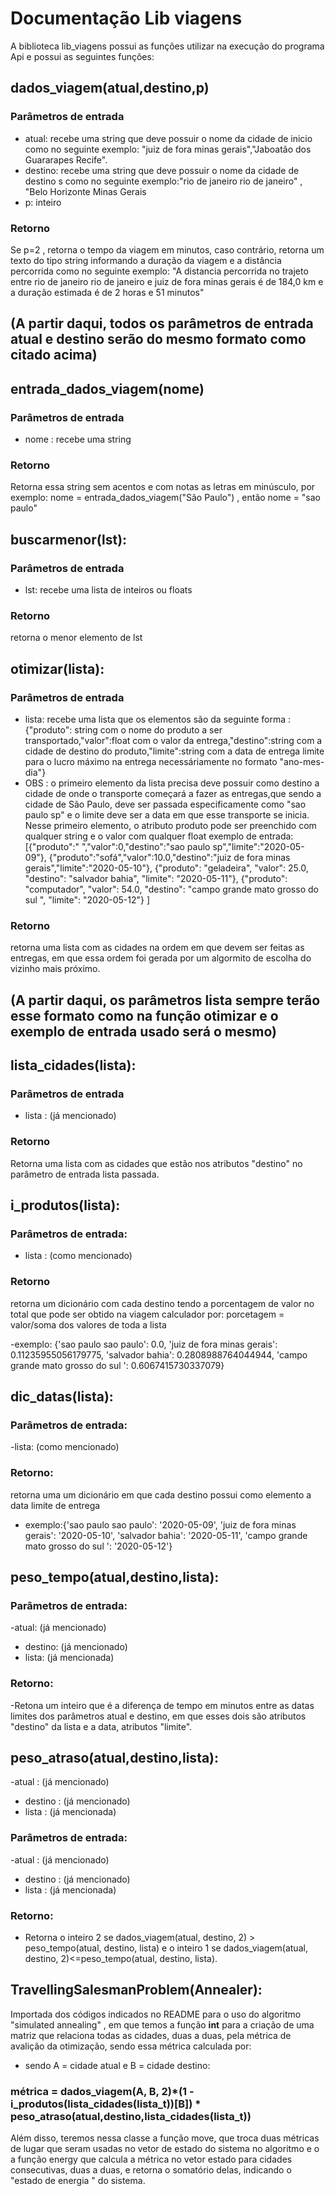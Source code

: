 # Documentação Lib viagens
A biblioteca lib_viagens possui as funções utilizar na execução do programa Api e possui as seguintes funções:

## dados_viagem(atual,destino,p)
### Parâmetros de entrada
- atual: recebe uma string que deve possuir o nome da cidade de inicio como no seguinte exemplo: "juiz de fora minas gerais","Jaboatão dos Guararapes Recife".
- destino: recebe uma string que deve possuir o nome da cidade de destino s como no seguinte exemplo:"rio de janeiro rio de janeiro" , "Belo Horizonte Minas Gerais
- p: inteiro
### Retorno
Se p=2 , retorna o tempo da viagem em minutos, caso contrário, retorna um texto do tipo string informando a duração da viagem e a distância percorrida como no seguinte exemplo:
"A distancia percorrida no trajeto entre rio de janeiro rio de janeiro e juiz de fora minas gerais é de 184,0 km e a duração estimada é de 2 horas e 51 minutos"

## (A partir daqui, todos os parâmetros de entrada atual e destino serão do mesmo formato como citado acima)

## entrada_dados_viagem(nome)
### Parâmetros de entrada
- nome : recebe uma string
### Retorno
Retorna essa string sem acentos e com notas as letras em minúsculo, por exemplo: nome = entrada_dados_viagem("São Paulo") , então nome = "sao paulo"
## buscarmenor(lst):
### Parâmetros de entrada
- lst: recebe uma lista de inteiros ou floats
### Retorno
retorna o menor elemento de lst

## otimizar(lista):
### Parâmetros de entrada
- lista: recebe uma lista que os elementos são da seguinte forma : {"produto": string com o nome do produto a ser transportado,"valor":float com o valor da entrega,"destino":string com a cidade de destino do produto,"limite":string com a data de entrega limite para o lucro máximo na entrega necessáriamente no formato "ano-mes-dia"}
- OBS : o primeiro elemento da lista precisa deve possuir como destino a cidade de onde o transporte começará a fazer as entregas,que sendo a cidade de São Paulo, deve ser passada especificamente como "sao paulo sp" e o limite deve ser a data em que esse transporte se inicia. Nesse primeiro elemento, o atributo produto pode ser preenchido com qualquer string e o valor com qualquer float 
exemplo de entrada:[{"produto":" ","valor":0,"destino":"sao paulo sp","limite":"2020-05-09"},
    {"produto":"sofá","valor":10.0,"destino":"juiz de fora minas gerais","limite":"2020-05-10"},
        {"produto": "geladeira", "valor": 25.0, "destino": "salvador bahia", "limite": "2020-05-11"},
         {"produto": "computador", "valor": 54.0, "destino": "campo grande mato grosso do sul ", "limite": "2020-05-12"}  ]
### Retorno
retorna uma lista com as cidades na ordem em que devem ser feitas as entregas, em que essa ordem foi gerada por um algormito de escolha do vizinho mais próximo.

## (A partir daqui, os parâmetros lista sempre terão esse formato como na função otimizar e o exemplo de entrada usado será o mesmo)

## lista_cidades(lista):
### Parâmetros de entrada
- lista : (já mencionado)
### Retorno
Retorna uma lista com as cidades que estão nos atributos "destino" no parâmetro de entrada lista passada. 


## i_produtos(lista):
### Parâmetros de entrada:
- lista : (como mencionado)
### Retorno
retorna um dicionário com cada destino tendo a porcentagem de valor no total que pode ser obtido na viagem calculador por: porcetagem = valor/soma dos valores de toda a lista

-exemplo: {'sao paulo sao paulo': 0.0, 'juiz de fora minas gerais': 0.11235955056179775, 'salvador bahia': 0.2808988764044944, 'campo grande mato grosso do sul ': 0.6067415730337079}

## dic_datas(lista):
### Parâmetros de entrada:
-lista: (como mencionado)
### Retorno:
 retorna uma um dicionário em que cada destino possui como elemento a data limite de entrega 
 
 - exemplo:{'sao paulo sao paulo': '2020-05-09', 'juiz de fora minas gerais': '2020-05-10', 'salvador bahia': '2020-05-11', 'campo grande mato grosso do sul ': '2020-05-12'}

## peso_tempo(atual,destino,lista):
### Parâmetros de entrada:
-atual: (já mencionado)
- destino: (já mencionado)
- lista: (já mencionada)

### Retorno:
-Retona um inteiro que é a diferença de tempo em minutos entre as datas limites dos parâmetros atual e destino, em que esses dois são atributos "destino" da lista e a data, atributos "limite".

## peso_atraso(atual,destino,lista):
-atual : (já mencionado)
- destino : (já mencionado)
- lista : (já mencionada)
### Parâmetros de entrada:
-atual : (já mencionado)
- destino : (já mencionado)
- lista : (já mencionada)
### Retorno:
- Retorna o inteiro 2 se dados_viagem(atual, destino, 2)  > peso_tempo(atual, destino, lista) e o inteiro 1 se dados_viagem(atual, destino, 2)<=peso_tempo(atual, destino, lista).

## TravellingSalesmanProblem(Annealer):
Importada dos códigos indicados no README para o uso do algoritmo "simulated annealing" , em que temos a função __int__ para a criação de uma matriz que relaciona todas as cidades, duas a duas, pela métrica de avalição da otimização, sendo essa métrica calculada por:

- sendo A = cidade atual e B = cidade destino:
 ### métrica = dados_viagem(A, B, 2)*(1 - i_produtos(lista_cidades(lista_t))[B]) * peso_atraso(atual,destino,lista_cidades(lista_t))
 
 Além disso, teremos nessa classe a função move, que troca duas métricas de lugar que seram usadas no vetor de estado do sistema no algoritmo e o a função energy que calcula a métrica no vetor estado para cidades consecutivas, duas a duas, e retorna o somatório delas, indicando o "estado de energia " do sistema.





 










